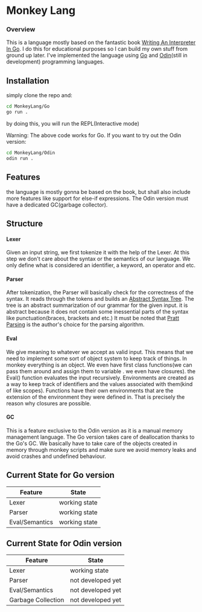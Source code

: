 # Monkey Lang

### Overview
This is a language mostly based on the fantastic book 
[Writing An Interpreter In Go](https://interpreterbook.com/). 
I do this for educational purposes so I can build my own stuff 
from ground up later. 
I've implemented the language using [Go](https://go.dev/) and [Odin](http://odin-lang.org/)(still in development) programming languages. 

## Installation

simply clone the repo and: 
```sh
cd MonkeyLang/Go
go run .
```
by doing this, you will run the REPL(Interactive mode) 


Warning: The above code works for Go. If you want to try out 
the Odin version: 
```sh
cd MonkeyLang/Odin
odin run .
```


## Features
the language is mostly gonna be based on the book, but shall 
also include more features like support for else-if expressions. 
The Odin version must have a dedicated GC(garbage collector).


## Structure

#### Lexer
Given an input string, we first tokenize it with the help of 
the Lexer. At this step we don't care about the syntax or the semantics 
of our language. We only define what is considered an identifier, a keyword,
an operator and etc.


#### Parser
After tokenization, the Parser will basically check for the correctness of 
the syntax. It reads through the tokens and builds an [Abstract Syntax Tree](https://en.wikipedia.org/wiki/Abstract_syntax_tree). 
The tree is an abstract summarization of our grammar for the given input. it is 
abstract because it does not contain some inessential parts of the syntax like 
punctuation(braces, brackets and etc.) 
It must be noted that [Pratt Parsing](https://en.wikipedia.org/wiki/Operator-precedence_parser#Pratt_parsing) is the author's choice 
for the parsing algorithm.


#### Eval
We give meaning to whatever we accept as valid input. This means that we need 
to implement some sort of object system to keep track of things. In monkey everything is 
an object. We even have first class functions(we can pass them around and assign them to variable 
. we even have closures). the Eval() function evaluates the input recursively. Environments are created 
as a way to keep track of identifiers and the values associated with them(kind of like scopes). 
Functions have their own environments that are the extension of the environment they were defined 
in. That is precisely the reason why closures are possible.


#### GC
This is a feature exclusive to the Odin version as it is a manual memory management language. 
The Go version takes care of deallocation thanks to the Go's GC. 
We basically have to take care of the objects created in memory through monkey scripts and make sure 
we avoid memory leaks and avoid crashes and undefined behaviour. 


## Current State for Go version
| Feature | State |
| ------- | -------|
| Lexer | working state |
| Parser | working state |
| Eval/Semantics | working state |


## Current State for Odin version
| Feature | State |
| ------- | -------|
| Lexer | working state |
| Parser | not developed yet |
| Eval/Semantics | not developed yet |
| Garbage Collection | not developed yet |

